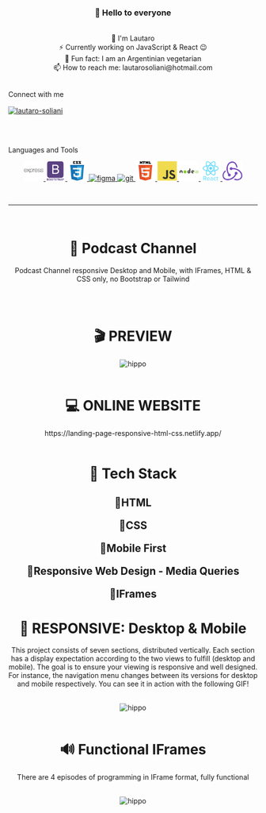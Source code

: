   <header>
  <link rel="stylesheet" href="https://cdn.jsdelivr.net/gh/devicons/devicon@v2.12.0/devicon.min.css">
  <link rel="stylesheet" href="https://cdn.jsdelivr.net/gh/devicons/devicon@v2.12.0/devicon.min.css">
  <header/>
<h3 class="center">👋 Hello to everyone</h3>
<br>
🙇 I'm Lautaro
<br>
⚡ Currently working on JavaScript & React 😉
<br>
🌱 Fun fact: I am an Argentinian vegetarian
<br>
📫 How to reach me: lautarosoliani@hotmail.com
<br>
<br>
<p align="left">Connect with me</p>
<p align="left">
<a href="https://linkedin.com/in/lautaro-soliani" target="blank"><img align="center" src="https://raw.githubusercontent.com/rahuldkjain/github-profile-readme-generator/master/src/images/icons/Social/linked-in-alt.svg" alt="lautaro-soliani" height="30" width="40" /></a>
</p>
<br>
  
<br>
<p align="left">Languages and Tools</p>
<a href="https://expressjs.com" target="_blank"> <img src="https://raw.githubusercontent.com/devicons/devicon/master/icons/express/express-original-wordmark.svg" alt="express" width="40" height="40"/> </a><a href="https://getbootstrap.com" target="_blank"> <img src="https://raw.githubusercontent.com/devicons/devicon/master/icons/bootstrap/bootstrap-plain-wordmark.svg" alt="bootstrap" width="40" height="40"/> </a> <a href="https://www.w3schools.com/css/" target="_blank"> <img src="https://raw.githubusercontent.com/devicons/devicon/master/icons/css3/css3-original-wordmark.svg" alt="css3" width="40" height="40"/> </a> <a href="https://www.figma.com/" target="_blank"> <img src="https://www.vectorlogo.zone/logos/figma/figma-icon.svg" alt="figma" width="40" height="40"/> </a> <a href="https://git-scm.com/" target="_blank"> <img src="https://www.vectorlogo.zone/logos/git-scm/git-scm-icon.svg" alt="git" width="40" height="40"/> </a> <a href="https://www.w3.org/html/" target="_blank"> <img src="https://raw.githubusercontent.com/devicons/devicon/master/icons/html5/html5-original-wordmark.svg" alt="html5" width="40" height="40"/> </a> <a href="https://developer.mozilla.org/en-US/docs/Web/JavaScript" target="_blank"> <img src="https://raw.githubusercontent.com/devicons/devicon/master/icons/javascript/javascript-original.svg" alt="javascript" width="40" height="40"/> </a> <a href="https://nodejs.org" target="_blank"> <img src="https://raw.githubusercontent.com/devicons/devicon/master/icons/nodejs/nodejs-original-wordmark.svg" alt="nodejs" width="40" height="40"/> </a> <a href="https://reactjs.org/" target="_blank"> <img src="https://raw.githubusercontent.com/devicons/devicon/master/icons/react/react-original-wordmark.svg" alt="react" width="40" height="40"/> </a> <a href="https://redux.js.org" target="_blank"> <img src="https://raw.githubusercontent.com/devicons/devicon/master/icons/redux/redux-original.svg" alt="redux" width="40" height="40"/> </a> </p>
<br>
<hr></hr>
<br>
<h1>🏁 Podcast Channel</h1>
<p>Podcast Channel responsive Desktop and Mobile, with IFrames, HTML &amp; CSS only, no Bootstrap or Tailwind</p>
<br></br>
<h1>🎬 PREVIEW</h1>

![hippo](https://media3.giphy.com/media/xOv1gAtpwKbQdF1oce/giphy.gif)
<br></br>
<h1>💻 ONLINE WEBSITE </h1>
https://landing-page-responsive-html-css.netlify.app/
<br></br>
<h1>📓 Tech Stack</h1>
<h2>
<p>📌HTML</p>
<p>📌CSS</p>
<p>📌Mobile First</p>
<p>📌Responsive Web Design - Media Queries</p>
<p>📌IFrames</p>
</h2>

<h1>🔎 RESPONSIVE: Desktop & Mobile</h1>
This project consists of seven sections, distributed vertically. Each section has a display expectation according to the two views to fulfill (desktop and mobile).
The goal is to ensure your viewing is responsive and well designed.
For instance, the navigation menu changes between its versions for desktop and mobile respectively. You can see it in action with the following GIF!
<br></br>

![hippo](https://media3.giphy.com/media/NQa8gb8hBbNUwIz48g/giphy.gif?cid=790b7611ec69253537702732927c39c92c325d49951c084b&rid=giphy.gif&ct=g)
<br></br>
<h1>🔊 Functional IFrames</h1>
There are 4 episodes of programming in IFrame format, fully functional
<br></br>

![hippo](https://i.ibb.co/s3f5C1z/Screenshot-2021-08-20-060524.png)
